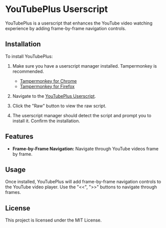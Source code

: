 # YouTubePlus Userscript

YouTubePlus is a userscript that enhances the YouTube video watching experience by adding frame-by-frame navigation controls.

## Installation

To install YouTubePlus:

1. Make sure you have a userscript manager installed. Tampermonkey is recommended.
   - [Tampermonkey for Chrome](https://chrome.google.com/webstore/detail/tampermonkey/dhdgffkkebhmkfjojejmpbldmpobfkfo)
   - [Tampermonkey for Firefox](https://addons.mozilla.org/en-US/firefox/addon/tampermonkey/)

2. Navigate to the [YouTubePlus Userscript](URL_OF_RAW_SCRIPT).

3. Click the "Raw" button to view the raw script.

4. The userscript manager should detect the script and prompt you to install it. Confirm the installation.

## Features

- **Frame-by-Frame Navigation:** Navigate through YouTube videos frame by frame.

## Usage

Once installed, YouTubePlus will add frame-by-frame navigation controls to the YouTube video player. Use the "<<", ">>" buttons to navigate through frames.

## License

This project is licensed under the MIT License.
